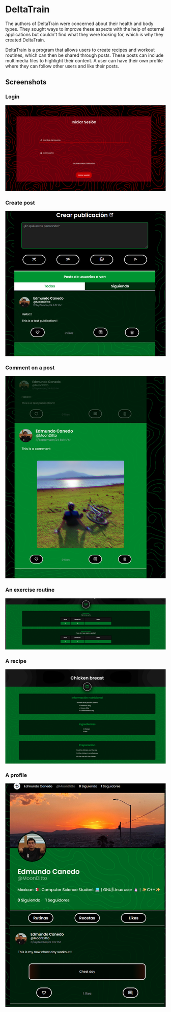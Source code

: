 # DeltaTrain

The authors of DeltaTrain were concerned about their health and body types. They sought ways to improve these aspects with the help of external applications but couldn't find what they were looking for, which is why they created DeltaTrain.

DeltaTrain is a program that allows users to create recipes and workout routines, which can then be shared through posts. These posts can include multimedia files to highlight their content. A user can have their own profile where they can follow other users and like their posts.

## Screenshots

### Login
![](screenshots/ss%20(1).png)

### Create post
![](screenshots/ss%20(2).png)

### Comment on a post
![](screenshots/ss%20(3).png)

### An exercise routine
![](screenshots/ss%20(4).png)

### A recipe
![](screenshots/ss%20(5).png)

### A profile
![](screenshots/ss%20(6).png)